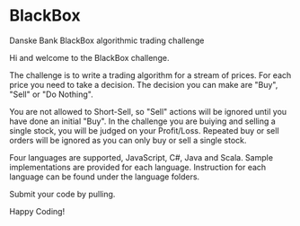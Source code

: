 # BlackBox

Danske Bank BlackBox algorithmic trading challenge

Hi and welcome to the BlackBox challenge.

The challenge is to write a trading algorithm for a stream of prices. For each price you need to take a decision. The decision you can make are "Buy", "Sell" or "Do Nothing".

You are not allowed to Short-Sell, so "Sell" actions will be ignored until you have done an initial "Buy". In the challenge you are buiying and selling a single stock, you will be judged on your Profit/Loss. Repeated buy or sell orders will be ignored as you can only buy or sell a single stock.

Four languages are supported, JavaScript, C#, Java and Scala. Sample implementations are provided for each language. Instruction for each language can be found under the language folders.

Submit your code by pulling.

Happy Coding!
